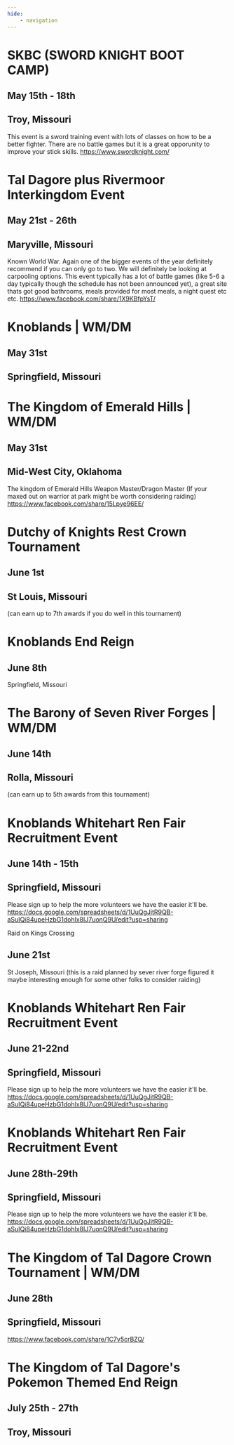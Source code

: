 ```yaml
---
hide:
    - navigation
---
```

# SKBC (SWORD KNIGHT BOOT CAMP)
## May 15th - 18th
## Troy, Missouri
This event is a sword training event with lots of classes on how to be a better fighter. There are no battle games but it is a great opporunity to improve your stick skills. https://www.swordknight.com/


# Tal Dagore plus Rivermoor Interkingdom Event
## May 21st - 26th
## Maryville, Missouri
Known World War. Again one of the bigger events of the year definitely recommend if you can only go to two. We will definitely be looking at carpooling options. This event typically has a lot of battle games (like 5-6 a day typically though the schedule has not been announced yet), a great site thats got good bathrooms, meals provided for most meals, a night quest etc etc. 
https://www.facebook.com/share/1X9KBfpYsT/


# Knoblands | WM/DM
## May 31st
## Springfield, Missouri

# The Kingdom of Emerald Hills | WM/DM
## May 31st 
## Mid-West City, Oklahoma
The kingdom of Emerald Hills Weapon Master/Dragon Master (If your maxed out on warrior at park might be worth considering raiding)
https://www.facebook.com/share/15Lpye96EE/


# Dutchy of Knights Rest Crown Tournament
## June 1st
## St Louis, Missouri
(can earn up to 7th awards if you do well in this tournament)

# Knoblands End Reign
## June 8th
Springfield, Missouri

# The Barony of Seven River Forges | WM/DM
## June 14th
## Rolla, Missouri
(can earn up to 5th awards from this tournament)


# Knoblands Whitehart Ren Fair Recruitment Event
## June 14th - 15th
## Springfield, Missouri
Please sign up to help the more volunteers we have the easier it'll be.
https://docs.google.com/spreadsheets/d/1UuQgJitR9QB-aSuIQi84upeHzbG1dohlx8IJ7uonQ9U/edit?usp=sharing


Raid on Kings Crossing
## June 21st
St Joseph, Missouri
(this is a raid planned by sever river forge figured it maybe interesting enough for some other folks to consider raiding)


# Knoblands Whitehart Ren Fair Recruitment Event
## June 21-22nd
## Springfield, Missouri
Please sign up to help the more volunteers we have the easier it'll be.
https://docs.google.com/spreadsheets/d/1UuQgJitR9QB-aSuIQi84upeHzbG1dohlx8IJ7uonQ9U/edit?usp=sharing


# Knoblands Whitehart Ren Fair Recruitment Event
## June 28th-29th
## Springfield, Missouri
Please sign up to help the more volunteers we have the easier it'll be.
https://docs.google.com/spreadsheets/d/1UuQgJitR9QB-aSuIQi84upeHzbG1dohlx8IJ7uonQ9U/edit?usp=sharing

# The Kingdom of Tal Dagore Crown Tournament | WM/DM
## June 28th
## Springfield, Missouri

https://www.facebook.com/share/1C7v5crBZQ/

# The Kingdom of Tal Dagore's Pokemon Themed End Reign
## July 25th - 27th 
## Troy, Missouri
